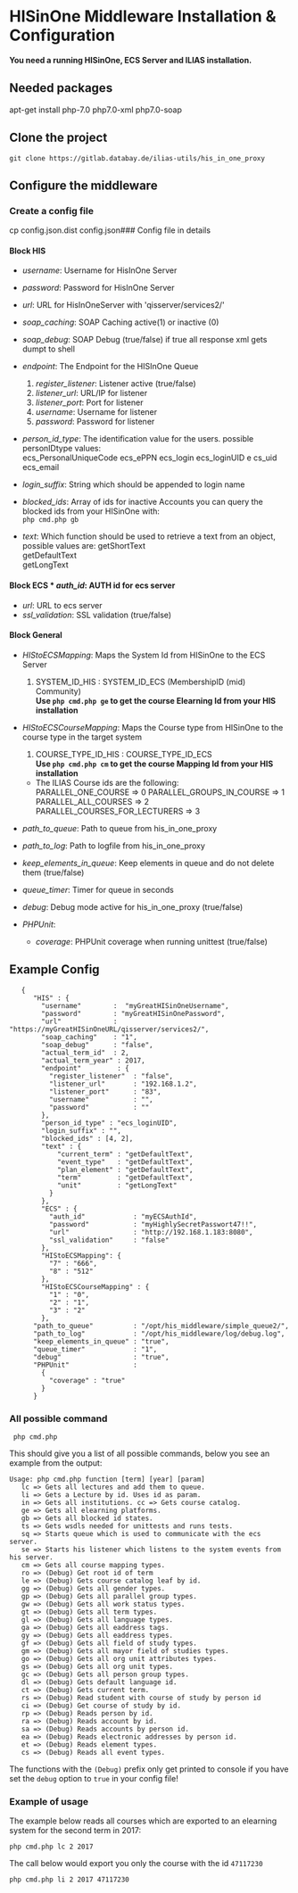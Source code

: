 
# HISinOne Middleware Installation & Configuration  
  
**You need a running HISinOne, ECS Server and ILIAS installation.**  
  
## Needed packages  
 apt-get install php-7.0 php7.0-xml php7.0-soap  
## Clone the project   
    git clone https://gitlab.databay.de/ilias-utils/his_in_one_proxy  
  
## Configure the middleware  
### Create a config file  
 cp config.json.dist config.json### Config file in details  
#### Block HIS  
* _username_: Username for HisInOne Server  
* _password_: Password for HisInOne Server  
* _url_: URL for HisInOneServer with 'qisserver/services2/'  
* _soap_caching_: SOAP Caching active(1) or inactive (0)  
* _soap_debug_: SOAP Debug (true/false) if true all response xml gets dumpt to shell  
* _endpoint_: The Endpoint for the HISInOne Queue  
  1. _register_listener_: Listener active (true/false)  
  2. _listener_url_: URL/IP for listener  
  3. _listener_port_: Port for listener  
  4. _username_: Username for listener  
  5. _password_: Password for listener  
* _person_id_type_:  The identification value for the users. possible personIDtype values:  
     ecs_PersonalUniqueCode 
     ecs_ePPN 
     ecs_login 
     ecs_loginUID e
     cs_uid ecs_email 

 * _login_suffix_: String which should be appended to login name  
* _blocked_ids_: Array of ids for inactive Accounts you can query the blocked ids from your HISinOne with:   
    `php cmd.php gb`  
* _text_: Which function should be used to retrieve a text from an object, possible values are: 
     getShortText    
     getDefaultText   
     getLongText  

 #### Block ECS * _auth_id_: AUTH id for ecs server  
* _url_: URL to ecs server  
* _ssl_validation_: SSL validation (true/false)  
 
#### Block General  
* _HIStoECSMapping_: Maps the System Id from HISinOne to the ECS Server  
  1. SYSTEM_ID_HIS : SYSTEM_ID_ECS (MembershipID (mid) Community)  
       **Use `php cmd.php ge` to get the course Elearning Id from your HIS installation**  
  
* _HIStoECSCourseMapping_: Maps the Course type from HISinOne to the course type in the target system   
  1. COURSE_TYPE_ID_HIS : COURSE_TYPE_ID_ECS  
     **Use `php cmd.php cm` to get the course Mapping Id from your HIS installation**  
   * The ILIAS Course ids are the following:  
     PARALLEL_ONE_COURSE => 0 
     PARALLEL_GROUPS_IN_COURSE => 1 
     PARALLEL_ALL_COURSES => 2 
     PARALLEL_COURSES_FOR_LECTURERS => 3

 * _path_to_queue_: Path to queue from his_in_one_proxy  
* _path_to_log_: Path to logfile from his_in_one_proxy  
* _keep_elements_in_queue_: Keep elements in queue and do not delete them (true/false)  
* _queue_timer_: Timer for queue in seconds  
* _debug_: Debug mode active for his_in_one_proxy (true/false)  
* _PHPUnit_:     
  * _coverage_: PHPUnit coverage when running unittest (true/false)  
  
## Example Config  

       {  
          "HIS" : { 
            "username"        :  "myGreatHISinOneUsername", 
            "password"        : "myGreatHISinOnePassword", 
            "url"             : "https://myGreatHISinOneURL/qisserver/services2/", 
            "soap_caching"    : "1", 
            "soap_debug"      : "false", 
            "actual_term_id"  : 2, 
            "actual_term_year" : 2017, 
            "endpoint"         : { 
              "register_listener"  : "false", 
              "listener_url"       : "192.168.1.2", 
              "listener_port"      : "83", 
              "username"           : "", 
              "password"           : "" 
            }, 
            "person_id_type" : "ecs_loginUID", 
            "login_suffix" : "", 
            "blocked_ids" : [4, 2], 
            "text" : { 
                "current_term" : "getDefaultText", 
                "event_type"   : "getDefaultText", 
                "plan_element" : "getDefaultText", 
                "term"         : "getDefaultText", 
                "unit"         : "getLongText" 
              } 
            }, 
            "ECS" : { 
              "auth_id"            : "myECSAuthId", 
              "password"           : "myHighlySecretPasswort47!!", 
              "url"                : "http://192.168.1.183:8080", 
              "ssl_validation"     : "false" 
            }, 
            "HIStoECSMapping": { 
              "7" : "666", 
              "8" : "512" 
            }, 
            "HIStoECSCourseMapping" : { 
              "1" : "0", 
              "2" : "1", 
              "3" : "2" 
            }, 
          "path_to_queue"          : "/opt/his_middleware/simple_queue2/", 
          "path_to_log"            : "/opt/his_middleware/log/debug.log",
          "keep_elements_in_queue" : "true", 
          "queue_timer"            : "1", 
          "debug"                  : "true", 
          "PHPUnit"                : 
            { 
              "coverage" : "true" 
            }
          }

### All possible command  
     php cmd.php


This should give you a list of all possible commands, below you see an example from the output:  

    Usage: php cmd.php function [term] [year] [param]  
       lc => Gets all lectures and add them to queue. 
       li => Gets a Lecture by id. Uses id as param. 
       in => Gets all institutions. cc => Gets course catalog. 
       ge => Gets all elearning platforms. 
       gb => Gets all blocked id states. 
       ts => Gets wsdls needed for unittests and runs tests. 
       sq => Starts queue which is used to communicate with the ecs server. 
       se => Starts his listener which listens to the system events from his server. 
       cm => Gets all course mapping types. 
       ro => (Debug) Get root id of term 
       le => (Debug) Gets course catalog leaf by id. 
       gg => (Debug) Gets all gender types. 
       gp => (Debug) Gets all parallel group types. 
       gw => (Debug) Gets all work status types. 
       gt => (Debug) Gets all term types. 
       gl => (Debug) Gets all language types. 
       ga => (Debug) Gets all eaddress tags. 
       gy => (Debug) Gets all eaddress types. 
       gf => (Debug) Gets all field of study types. 
       gm => (Debug) Gets all mayor field of studies types. 
       go => (Debug) Gets all org unit attributes types. 
       gs => (Debug) Gets all org unit types. 
       gc => (Debug) Gets all person group types. 
       dl => (Debug) Gets default language id. 
       ct => (Debug) Gets current term. 
       rs => (Debug) Read student with course of study by person id 
       ci => (Debug) Get course of study by id. 
       rp => (Debug) Reads person by id. 
       ra => (Debug) Reads account by id. 
       sa => (Debug) Reads accounts by person id. 
       ea => (Debug) Reads electronic addresses by person id. 
       et => (Debug) Reads element types. 
       cs => (Debug) Reads all event types. 

 

The functions with the `(Debug)` prefix only get printed to console if you have set the `debug` option to `true`  in your config file!  
  
### Example of usage  
The example below reads all courses which are exported to an elearning system for the second term in 2017:  
```  
php cmd.php lc 2 2017  
```  
The call below would export you only the course with the id ```47117230```  
```  
php cmd.php li 2 2017 47117230  
```